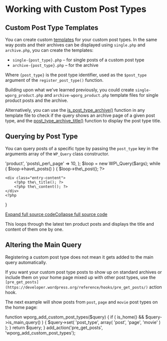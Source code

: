 # Working with Custom Post Types

## Custom Post Type Templates

You can create custom [templates](https://make.wordpress.org/docs/theme-developer-handbook/theme-basics/theme-files/) for your custom post types. In the same way posts and their archives can be displayed using `single.php` and `archive.php`, you can create the templates:

*   `single-{post_type}.php` – for single posts of a custom post type
*   `archive-{post_type}.php` – for the archive

Where `{post_type}` is the post type identifier, used as the `$post_type` argument of the `register_post_type()` function.

Building upon what we’ve learned previously, you could create `single-wporg_product.php` and `archive-wporg_product.php` template files for single product posts and the archive.

Alternatively, you can use the [is\_post\_type\_archive()](https://developer.wordpress.org/reference/functions/is_post_type_archive/) function in any template file to check if the query shows an archive page of a given post type, and the [post\_type\_archive\_title()](https://developer.wordpress.org/reference/functions/post_type_archive_title/) function to display the post type title.

## Querying by Post Type

You can query posts of a specific type by passing the `post_type` key in the arguments array of the `WP_Query` class constructor.

<?php
$args = array(
	'post\_type'      => 'product',
	'posts\_per\_page' => 10,
);
$loop = new WP\_Query($args);
while ( $loop->have\_posts() ) {
	$loop->the\_post();
	?>
	<div class="entry-content">
		<?php the\_title(); ?>
		<?php the\_content(); ?>
	</div>
	<?php
}

[Expand full source code](#)[Collapse full source code](#)

This loops through the latest ten product posts and displays the title and content of them one by one.

## Altering the Main Query

Registering a custom post type does not mean it gets added to the main query automatically.

If you want your custom post type posts to show up on standard archives or include them on your home page mixed up with other post types, use the `[pre_get_posts](https://developer.wordpress.org/reference/hooks/pre_get_posts/)` action hook.

The next example will show posts from `post`, `page` and `movie` post types on the home page:

function wporg\_add\_custom\_post\_types($query) {
	if ( is\_home() && $query->is\_main\_query() ) {
		$query->set( 'post\_type', array( 'post', 'page', 'movie' ) );
	}
	return $query;
}
add\_action('pre\_get\_posts', 'wporg\_add\_custom\_post\_types');